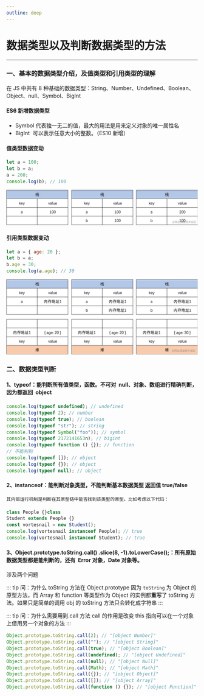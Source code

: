 ```yaml
---
outline: deep
---
```


# 数据类型以及判断数据类型的方法

---

### 一、基本的数据类型介绍，及值类型和引用类型的理解

在 JS 中共有 8 种基础的数据类型：String、Number、Undefined、Boolean、Object、null、Symbol、BigInt

#### ES6 新增数据类型

- Symbol 代表独一无二的值，最大的用法是用来定义对象的唯一属性名
- BigInt  可以表示任意大小的整数。（ES10 新增）

#### 值类型数据变动

```js
let a = 100;
let b = a;
a = 200;
console.log(b); // 100
```

![图片](/blog/dataType1.png)

#### 引用类型数据变动

```js
let a = { age: 20 };
let b = a;
b.age = 30;
console.log(a.age); // 30
```

![图片](/blog/dataType2.png)

### 二、数据类型判断

#### 1、typeof：能判断所有值类型，函数。不可对  null、对象、数组进行精确判断，因为都返回  object 

```js
console.log(typeof undefined); // undefined
console.log(typeof 2); // number
console.log(typeof true); // boolean
console.log(typeof "str"); // string
console.log(typeof Symbol("foo")); // symbol
console.log(typeof 2172141653n); // bigint
console.log(typeof function () {}); // function
// 不能判别
console.log(typeof []); // object
console.log(typeof {}); // object
console.log(typeof null); // object
```

#### 2、instanceof：能判断对象类型，不能判断基本数据类型 返回值 true/false

```js
其内部运行机制是判断在其原型链中能否找到该类型的原型。比如考虑以下代码：

class People {}class
Student extends People {}
const vortesnail = new Student();
console.log(vortesnail instanceof People); // true
console.log(vortesnail instanceof Student); // true
```

#### 3、Object.prototype.toString.call() .slice(8, -1).toLowerCase();：所有原始数据类型都是能判断的，还有  Error 对象，Date 对象等。

涉及两个问题

::: tip 问：为什么 toString 方法在 Object.prototype
因为 `toString` 为 Object 的原型方法，而 Array 和 function 等类型作为 Object 的实例都**重写**了 toString 方法。如果只是简单的调用 obj 的 toString 方法只会转化成字符串
:::

::: tip 问：为什么需要用到.call 方法
call 的作用是改变 this 指向可以在一个对象上借用另一个对象的方法
:::

```js
Object.prototype.toString.call(2); // "[object Number]"
Object.prototype.toString.call(""); // "[object String]"
Object.prototype.toString.call(true); // "[object Boolean]"
Object.prototype.toString.call(undefined); // "[object Undefined]"
Object.prototype.toString.call(null); // "[object Null]"
Object.prototype.toString.call(Math); // "[object Math]"
Object.prototype.toString.call({}); // "[object Object]"
Object.prototype.toString.call([]); // "[object Array]"
Object.prototype.toString.call(function () {}); // "[object Function]"
```
